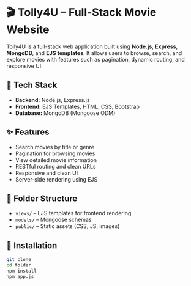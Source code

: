 # 🎬 Tolly4U – Full-Stack Movie Website

Tolly4U is a full-stack web application built using **Node.js**, **Express**, **MongoDB**, and **EJS templates**. It allows users to browse, search, and explore movies with features such as pagination, dynamic routing, and responsive UI.

## 🔧 Tech Stack
- **Backend:** Node.js, Express.js
- **Frontend:** EJS Templates, HTML, CSS, Bootstrap
- **Database:** MongoDB (Mongoose ODM)

## ✨ Features
- Search movies by title or genre
- Pagination for browsing movies
- View detailed movie information
- RESTful routing and clean URLs
- Responsive and clean UI
- Server-side rendering using EJS

## 📁 Folder Structure
- `views/` – EJS templates for frontend rendering
- `models/` – Mongoose schemas
- `public/` – Static assets (CSS, JS, images)

## 🚀 Installation
```bash
git clone 
cd folder
npm install
npm app.js
